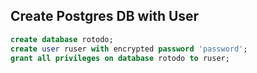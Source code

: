 
## Create Postgres DB with User


```sql
create database rotodo;
create user ruser with encrypted password 'password';
grant all privileges on database rotodo to ruser;
```
